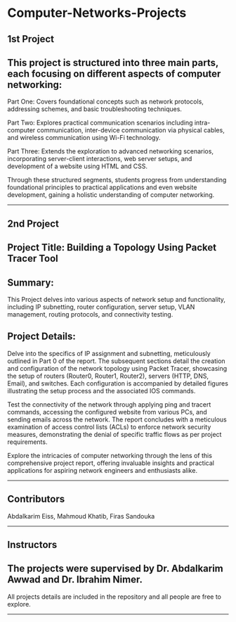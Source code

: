 # Computer-Networks-Projects

1st Project
---

This project is structured into three main parts, each focusing on different aspects of computer networking:
-

Part One:
Covers foundational concepts such as network protocols, addressing schemes, and basic troubleshooting techniques.

Part Two:
Explores practical communication scenarios including intra-computer communication, inter-device communication via physical cables, and wireless communication using Wi-Fi technology.

Part Three:
Extends the exploration to advanced networking scenarios, incorporating server-client interactions, web server setups, and development of a website using HTML and CSS.

Through these structured segments, students progress from understanding foundational principles to practical applications and even website development, gaining a holistic understanding of computer networking.
***
2nd Project
---
Project Title: Building a Topology Using Packet Tracer Tool
-

Summary:
---
This Project delves into various aspects of network setup and functionality, including IP subnetting, router configuration, server setup, VLAN management, routing protocols, and connectivity testing.

Project Details:
---
Delve into the specifics of IP assignment and subnetting, meticulously outlined in Part 0 of the report. The subsequent sections detail the creation and configuration of the network topology using Packet Tracer, showcasing the setup of routers (Router0, Router1, Router2), servers (HTTP, DNS, Email), and switches. Each configuration is accompanied by detailed figures illustrating the setup process and the associated IOS commands.

Test the connectivity of the network through applying ping and tracert commands, accessing the configured website from various PCs, and sending emails across the network. The report concludes with a meticulous examination of access control lists (ACLs) to enforce network security measures, demonstrating the denial of specific traffic flows as per project requirements.

Explore the intricacies of computer networking through the lens of this comprehensive project report, offering invaluable insights and practical applications for aspiring network engineers and enthusiasts alike.
***
Contributors
---
Abdalkarim Eiss, 
Mahmoud Khatib, 
Firas Sandouka
***
Instructors
---
The projects were supervised by Dr. Abdalkarim Awwad and Dr. Ibrahim Nimer.
---
All projects details are included in the repository and all people are free to explore.
***

